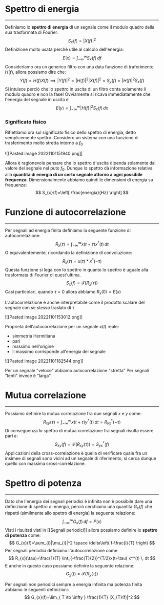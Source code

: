 # Spettro di energia
---
Definiamo lo **spettro di energia** di un segnale come il modulo quadro della sua trasformata di Fourier:
$$
S_{x}(f)=|X(f)|^2
$$
Definizione molto usata perchè utile al calcolo dell'energia:
$$
E(x)=\int_{-\infty}^{\infty} S_{x}(f) \, df 
$$
Consideriamo ora un generico filtro con una data funzione di traferimento $H(f)$, allora possiamo dire che:
$$
Y(f)=H(f)X(f) \implies |Y(f)|^2=|H(f)|^2 |X(f)|^2=S_{y}(f)=|H(f)|^2 S_{x}(f)
$$
Si intuisce perciò che lo spettro in uscita di un filtro conta solamente il modulo quadro e non la fase!
Ovviamente si ricava immediatamente che l'energia del segnale in uscita è
$$
E(y)=\int_{-\infty}^{\infty} |H(f)|^2S_{x}(f) \, dx 
$$

### Significato fisico
Riflettiamo ora sul significato fisico dello spettro di energia, detto semplicemente spettro.
Considero un sistema con una funzione di trasferimento molto stretta intorno a $f_{0}$

![[Pasted image 20221101151940.png]]

Allora è ragionevole pensare che lo spettro d'uscita dipenda solamente dal valore del segnale nel puto $f_{0}$.
Dunque lo spettro dà informazione relativa alla **quantità di energia di un certo segnale attorno a ogni possibile frequenza**.
Dimensionalmente abbiamo quindi le dimensioni di energia su frequenza:
$$
S_{x}(f)=\left[  \frac{energia}{Hz} \right]
$$

# Funzione di autocorrelazione
---
Per segnali ad energia finita definiamo la seguente funzione di autocorrelazione:
$$
R_{x}(\tau)=\int_{-\infty}^{\infty} x(t+\tau) x^*(t) \, dt 
$$
O equivalentemente, ricordando la definizione di convoluzione:
$$
R_{x}(\tau)=x(\tau)*x^*(-\tau)
$$
Questa funzione si lega con lo spettro in quanto lo spettro è uguale alla trasformata di Fourier di quest'ultima.
$$
S_{x}(f)=\mathcal{F}(R_{x}(\tau))
$$
Casi particolari, quando $\tau=0$ allora abbiamo $R_{x}(0)=E(x)$

L’autocorrelazione è anche interpretabile come il prodotto scalare del segnale con se stesso traslato di $\tau$

![[Pasted image 20221101153012.png]]

Proprietà dell'autocorrelazione per un segnale $x(t)$ reale:
- simmetria Hermitiana
- pari
- massimo nell'origine
- il massimo corrisponde all'energia del segnale

![[Pasted image 20221101182544.png]]

Per un segnale "veloce" abbiamo autocorrelazione "stretta"
Per segnali "lenti" invece è "larga"

# Mutua correlazione
---
Possiamo definire la mutua correlazione fra due segnali $x$ e $y$ come:
$$
R_{xy}(\tau)=\int_{-\infty}^{\infty}  x(t+\tau)y^*(t)\, dt=R_{yx}^*(-\tau) 
$$
Di conseguenza lo spettro di mutua correlazione fra segnali risulta essere pari a:
$$
S_{xy}(f)=\mathcal{F}(R_{xy}(\tau))=S_{yx}^*(f)
$$
Applicazioni della cross-correlazione è quella di verificare quale fra un insimee di segnali sono vicini ad un segnale di riferimento, si cerca dunque quello con massima cross-correlazione.


# Spettro di potenza
---
Dato che l'energia dei segnali periodici è infinita non è possibile dare una definizione di spettro di energia, perciò cerchiamo una quantità $G_{x}(f)$ che rispetti (similmente allo spettro di energia) la seguente relazione:
$$
\int_{-\infty}^{\infty} G_{x}(f) \, df=P(x) 
$$
Visti i risultati visti in [[Segnali periodici]] allora possiamo definire lo **spettro di potenza** come:
$$
G_{x}(f)=\sum_{i}|\mu_{i}|^2 \space \delta\left( f-\frac{i}{T} \right)
$$
Per segnali periodici definiamo l'autocorrelazione come:
$$
R_{x}(\tau)=\frac{1}{T} \int_{-\frac{T}{2}}^{T/2}x(t+\tau) x^*(t) \, dt 
$$
E anche in questo caso possiamo definire la seguente relazione:
$$
G_{x}(f)=\mathcal{F}(R_{x}(\tau))
$$


Per segnali non periodici sempre a energia infinita ma potenza finita abbiamo le seguenti definizioni:
$$
G_{x}(f)=\lim_{ T \to \infty } \frac{1}{T} |X_{T}(f)|^2 
$$
